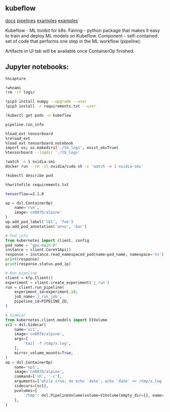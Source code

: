 kubeflow
-

[docs](https://www.kubeflow.org/docs/)
[pipelines](https://www.kubeflow.org/docs/pipelines/sdk/sdk-overview/)
[examples](https://github.com/kubeflow/pipelines/)
[examples](https://github.com/kubeflow/examples)

Kubeflow - ML toolkit for k8s.
Fairing - python package that makes it easy to train and deploy ML models on Kubeflow.
Component - self-contained set of code that performs one step in the ML workflow (pipeline).

Artifacts in UI tab will be available once ContainerOp finished.

## Jupyter notebooks:

````sh
%%capture

!whoami
!rm -rf logs/

!pip3 install numpy --upgrade --user
!pip3 install -r requirements.txt --user

!kubectl get pods -n kubeflow

pipeline.run_info

%load_ext tensorboard
%reload_ext
%load_ext tensorboard.notebook
import os; os.makedirs('./tb_logs', exist_ok=True)
%tensorboard --logdir './tb_logs'

!watch -n 1 nvidia-smi
docker run --rm -it nvidia/cuda sh -c 'watch -n 1 nvidia-smi'

!kubectl describe pod
````

````sh
%%writefile requirements.txt

tensorflow==2.1.0
````

````py
op = dsl.ContainerOp(
    name='run',
    image='cn007b/alpine'
)
op.add_pod_label('lbl', 'foo')
op.add_pod_annotation('anno', 'bar')

# Pod info
from kubernetes import client, config
pod_name = "gpu-main-0"
instance = client.CoreV1Api()
response = instance.read_namespaced_pod(name=pod_name, namespace='ns')
print(response)
print(response.status.pod_ip)

# Run pipeline
client = kfp.Client()
experiment = client.create_experiment('j_run')
run = client.run_pipeline(
    experiment_id=experiment.id,
    job_name='j_run_job',
    pipeline_id=PIPELINE_ID,
)

# Sidecar
from kubernetes.client.models import V1Volume
sc1 = dsl.Sidecar(
    name='sc1',
    image='cn007b/alpine',
    args=[
        'tail -f /tmp/x.log',
    ],
    mirror_volume_mounts=True,
)
op = dsl.ContainerOp(
    name='op1',
    image='cn007b/alpine',
    command=['sh', '-c'],
    arguments=['while true; do echo `date`; echo `date` >> /tmp/x.log ; sleep 0.5; done'],
    sidecars=[sc1],
    pvolumes={
        '/tmp': dsl.PipelineVolume(volume=V1Volume(empty_dir={}, name='tmp')),
    },
)
````
